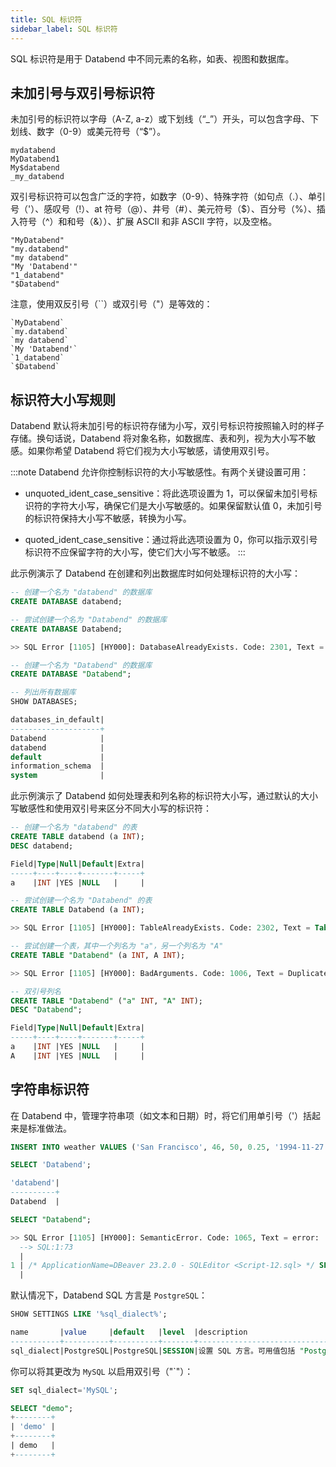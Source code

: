 ```yaml
---
title: SQL 标识符
sidebar_label: SQL 标识符
---
```


SQL 标识符是用于 Databend 中不同元素的名称，如表、视图和数据库。

## 未加引号与双引号标识符

未加引号的标识符以字母（A-Z, a-z）或下划线（“\_”）开头，可以包含字母、下划线、数字（0-9）或美元符号（“$”）。

```text title='示例：'
mydatabend
MyDatabend1
My$databend
_my_databend
```

双引号标识符可以包含广泛的字符，如数字（0-9）、特殊字符（如句点（.）、单引号（'）、感叹号（!）、at 符号（@）、井号（#）、美元符号（$）、百分号（%）、插入符号（^）和和号（&））、扩展 ASCII 和非 ASCII 字符，以及空格。

```text title='示例：'
"MyDatabend"
"my.databend"
"my databend"
"My 'Databend'"
"1_databend"
"$Databend"
```

注意，使用双反引号（``）或双引号（"）是等效的：

```text title='示例：'
`MyDatabend`
`my.databend`
`my databend`
`My 'Databend'`
`1_databend`
`$Databend`
```

## 标识符大小写规则

Databend 默认将未加引号的标识符存储为小写，双引号标识符按照输入时的样子存储。换句话说，Databend 将对象名称，如数据库、表和列，视为大小写不敏感。如果你希望 Databend 将它们视为大小写敏感，请使用双引号。

:::note
Databend 允许你控制标识符的大小写敏感性。有两个关键设置可用：

- unquoted_ident_case_sensitive：将此选项设置为 1，可以保留未加引号标识符的字符大小写，确保它们是大小写敏感的。如果保留默认值 0，未加引号的标识符保持大小写不敏感，转换为小写。

- quoted_ident_case_sensitive：通过将此选项设置为 0，你可以指示双引号标识符不应保留字符的大小写，使它们大小写不敏感。
:::

此示例演示了 Databend 在创建和列出数据库时如何处理标识符的大小写：

```sql
-- 创建一个名为 "databend" 的数据库
CREATE DATABASE databend;

-- 尝试创建一个名为 "Databend" 的数据库
CREATE DATABASE Databend;

>> SQL Error [1105] [HY000]: DatabaseAlreadyExists. Code: 2301, Text = Database 'databend' already exists.

-- 创建一个名为 "Databend" 的数据库
CREATE DATABASE "Databend";

-- 列出所有数据库
SHOW DATABASES;

databases_in_default|
--------------------+
Databend            |
databend            |
default             |
information_schema  |
system              |
```

此示例演示了 Databend 如何处理表和列名称的标识符大小写，通过默认的大小写敏感性和使用双引号来区分不同大小写的标识符：

```sql
-- 创建一个名为 "databend" 的表
CREATE TABLE databend (a INT);
DESC databend;

Field|Type|Null|Default|Extra|
-----+----+----+-------+-----+
a    |INT |YES |NULL   |     |

-- 尝试创建一个名为 "Databend" 的表
CREATE TABLE Databend (a INT);

>> SQL Error [1105] [HY000]: TableAlreadyExists. Code: 2302, Text = Table 'databend' already exists.

-- 尝试创建一个表，其中一个列名为 "a"，另一个列名为 "A"
CREATE TABLE "Databend" (a INT, A INT);

>> SQL Error [1105] [HY000]: BadArguments. Code: 1006, Text = Duplicated column name: a.

-- 双引号列名
CREATE TABLE "Databend" ("a" INT, "A" INT);
DESC "Databend";

Field|Type|Null|Default|Extra|
-----+----+----+-------+-----+
a    |INT |YES |NULL   |     |
A    |INT |YES |NULL   |     |
```

## 字符串标识符

在 Databend 中，管理字符串项（如文本和日期）时，将它们用单引号（'）括起来是标准做法。

```sql
INSERT INTO weather VALUES ('San Francisco', 46, 50, 0.25, '1994-11-27');

SELECT 'Databend';

'databend'|
----------+
Databend  |

SELECT "Databend";

>> SQL Error [1105] [HY000]: SemanticError. Code: 1065, Text = error:
  --> SQL:1:73
  |
1 | /* ApplicationName=DBeaver 23.2.0 - SQLEditor <Script-12.sql> */ SELECT "Databend"
  |                                                                         ^^^^^^^^^^ column Databend doesn't exist, do you mean 'Databend'?
```

默认情况下，Databend SQL 方言是 `PostgreSQL`：

```sql
SHOW SETTINGS LIKE '%sql_dialect%';

name       |value     |default   |level  |description                                                                      |type  |
-----------+----------+----------+-------+---------------------------------------------------------------------------------+------+
sql_dialect|PostgreSQL|PostgreSQL|SESSION|设置 SQL 方言。可用值包括 "PostgreSQL"、"MySQL" 和 "Hive"。|String|
```

你可以将其更改为 `MySQL` 以启用双引号（"`"）：

```sql
SET sql_dialect='MySQL';

SELECT "demo";
+--------+
| 'demo' |
+--------+
| demo   |
+--------+
```
